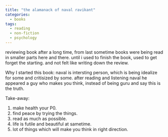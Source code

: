 ```yaml
---
title: "the alamanack of naval ravikant"
categories:
  - books
tags:
  - reading
  - non-fiction
  - psychology
---
```


reviewing book after a long time, from last sometime books were being read in smaller parts here and there. until i used to finish the book, used to get forget the starting. and not felt like writing down the review. 

Why I started this book:
naval is intersting person, which is being idealize for some and critisized by some. after reading and listening naval he appeared a guy who makes you think, instead of being guru and say this is the truth.

Take-away:

1. make health your P0.
2. find peace by trying the things.
3. read as much as possible.
4. life is futile and beautiful at sametime.
5. lot of things which will make you think in right direction.
